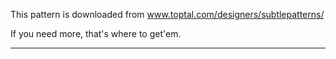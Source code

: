 This pattern is downloaded from www.toptal.com/designers/subtlepatterns/ 

If you need more, that's where to get'em.
___
 
 